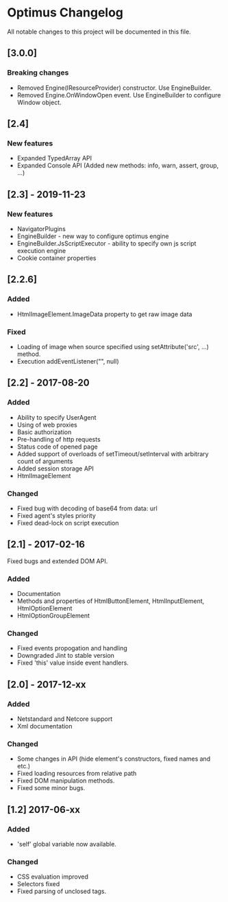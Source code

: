 # Optimus Changelog
All notable changes to this project will be documented in this file.

## [3.0.0]

### Breaking changes
- Removed Engine(IResourceProvider) constructor. Use EngineBuilder.
- Removed Engine.OnWindowOpen event. Use EngineBuilder to configure Window object.


## [2.4]

### New features
- Expanded TypedArray API
- Expanded Console API (Added new methods: info, warn, assert, group, ...)


## [2.3] - 2019-11-23

### New features
- NavigatorPlugins
- EngineBuilder - new way to configure optimus engine
- EngineBuilder.JsScriptExecutor - ability to specify own js script execution engine
- Cookie container properties

## [2.2.6]

### Added 
- HtmlImageElement.ImageData property to get raw image data
### Fixed
- Loading of image when source specified using setAttribute('src', ...) method.
- Execution addEventListener("", null)

## [2.2] - 2017-08-20

### Added
- Ability to specify UserAgent
- Using of web proxies
- Basic authorization
- Pre-handling of http requests
- Status code of opened page
- Added support of overloads of setTimeout/setInterval with arbitrary count of arguments
- Added session storage API
- HtmlImageElement


### Changed
- Fixed bug with decoding of base64 from data: url
- Fixed agent's styles priority
- Fixed dead-lock on script execution


## [2.1] - 2017-02-16

Fixed bugs and extended DOM API.

### Added
- Documentation
- Methods and properties of HtmlButtonElement, HtmlInputElement, HtmlOptionElement
- HtmlOptionGroupElement

### Changed
- Fixed events propogation and handling
- Downgraded Jint to stable version
- Fixed 'this' value inside event handlers.

## [2.0] - 2017-12-xx

### Added
- Netstandard and Netcore support
- Xml documentation

### Changed
- Some changes in API (hide element's constructors, fixed names and etc.)
- Fixed loading resources from relative path
- Fixed DOM manipulation methods.
- Fixed some minor bugs.

## [1.2] 2017-06-xx

### Added
- 'self' global variable now available.

### Changed
- CSS evaluation improved
- Selectors fixed
- Fixed parsing of unclosed tags.
